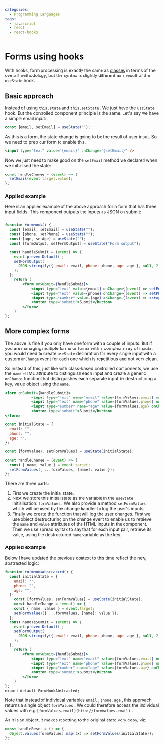 ```yaml
---
categories:
  - Programming Languages
tags:
  - javascript
  - react
  - react-hooks
---
```


# Forms using hooks

With hooks, form processing is exactly the same as
[classes](/Programming_Languages/React/Classes/Forms.md) in terms of the overall
methodology, but the syntax is slightly different as a result of the `useState`
hook.

>

## Basic approach

Instead of using `this.state` and `this.setState` . We just have the `useState`
hook. But the controlled component principle is the same. Let's say we have a
simple email input:

```jsx
const [email, setEmail] = useState("");
```

As this is a form, the state change is going to be the result of user input. So
we need to prep our form to enable this.

```html
<input type="text" value="{email}" onChange="{setEmail}" />
```

Now we just need to make good on the `setEmail` method we declared when we
initialised the state:

```jsx
const handleChange = (event) => {
  setEmail(event.target.value);
};
```

### Applied example

Here is an applied example of the above approach for a form that has three input
fields. This component outputs the inputs as JSON on submit:

```jsx

function FormHook() {
  const [email, setEmail] = useState("");
  const [phone, setPhone] = useState("");
  const [age, setAge] = useState("");
  const [formOutput, setFormOutput] = useState("Form output");

  const handleSubmit = (event) => {
    event.preventDefault();
    setFormOutput(
      JSON.stringify({ email: email, phone: phone, age: age }, null, 2)
    );
  };
	return (
		<form onSubmit={handleSubmit}>
			<input type="text" value={email} onChange={(event) => setEmail(event.target.value)}>
			<input type="text" value={phone} onChange={(event) => setPhone(event.target.value)}>
			<input type="number" value={age} onChange={(event) => setAge(event.target.value)}>
			<button type="submit">Submit</button>
		</form>
	)
};
```

## More complex forms

The above is fine if you only have one form with a couple of inputs. But if you
are managing multiple forms or forms with a complex array of inputs, you would
need to create `useState` declaration for every single input with a custom
`onChange` event for each one which is repetitious and not very clean.

So instead of this, just like with class-based controlled components, we use the
`name` HTML attribute to distinguish each input and create a generic `onChange`
function that distinguishes each separate input by destructuring a key, value
object using the `name`.

```jsx
<form onSubmit={handleSubmit}>
			<input type="text" name="email" value={formValues.email} onChange={handleChange}>
			<input type="text" name="phone" value={formValues.phone} onChange={handleChange}>
			<input type="number" name="age" value={formValues.age} onChange={handleChange}>
			<button type="submit">Submit</button>
</form>
```

```jsx
const initialState = {
  email: "",
  phone: "",
  age: "",
};

const [formValues, setFormValues] = useState(initialState);

const handleChange = (event) => {
  const { name, value } = event.target;
  setFormValues({ ...formValues, [name]: value });
};
```

There are three parts:

1. First we create the initial state.
2. Next we store this initial state as the variable in the `useState`
   initialisation: `formValues` . We also provide a method `setFormValues` which
   will be used by the change handler to log the user's inputs.
3. Finally we create the function that will log the user changes. First we use
   object destructuring on the change event to enable us to retrieve the `name`
   and `value` attributes of the HTML inputs in the component. Then we use
   spread syntax to say that for each input pair, retrieve its value, using the
   destructured `name` variable as the key.

### Applied example

Below I have updated the previous context to this time reflect the new,
abstracted logic:

```jsx
function FormHookAbstracted() {
  const initialState = {
    email: "",
    phone: "",
    age: "",
  };
	const [formValues, setFormValues] = useState(initialState);
	const handleChange = (event) => {
    const { name, value } = event.target;
    setFormValues({ ...formValues, [name]: value });
  };
  const handleSubmit = (event) => {
    event.preventDefault();
    setFormOutput(
      JSON.stringify({ email: email, phone: phone, age: age }, null, 2)
    );
  };
	return (
		<form onSubmit={handleSubmit}>
			<input type="text" name="email" value={formValues.email} onChange={handleChange}>
			<input type="text" name="phone" value={formValues.phone} onChange={handleChange}>
			<input type="number" name="age" value={formValues.age} onChange={handleChange}>
			<button type="submit">Submit</button>
		</form>
	)
};
export default FormHookAbstracted;
```

Note that instead of individual variables `email` , `phone`, `age` , this
approach returns a single object `formValues` . We could therefore access the
individual values with e.g `[formValues.email](http://formvalues.email)` .

As it is an object, it makes resetting to the original state very easy, viz:

```jsx
const handleReset = () => {
  Object.values(formValues).map((x) => setFormValues(initialState));
};
```
